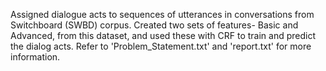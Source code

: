 Assigned dialogue acts to sequences of utterances in conversations from Switchboard (SWBD) corpus. Created two sets of features- Basic and Advanced, from this dataset, and used these with CRF to train and predict the dialog acts. Refer to 'Problem_Statement.txt' and 'report.txt' for more information.